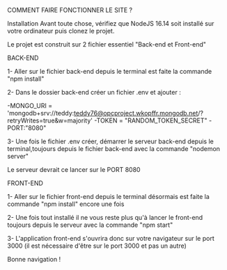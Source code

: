 COMMENT FAIRE FONCTIONNER LE SITE ?

Installation
Avant toute chose, vérifiez que NodeJS 16.14 soit installé sur votre ordinateur puis clonez le projet.

Le projet est construit sur 2 fichier essentiel "Back-end et Front-end"

BACK-END

1- Aller sur le fichier back-end depuis le terminal est faite la commande "npm install"

2- Dans le dossier back-end créer un fichier .env et ajouter :

-MONGO_URI = 'mongodb+srv://teddy:teddy76@opcproject.wkopffr.mongodb.net/?retryWrites=true&w=majority'
-TOKEN = "RANDOM_TOKEN_SECRET"
-PORT:"8080"

3- Une fois le fichier .env créer, démarrer le serveur back-end depuis le terminal,toujours depuis le fichier back-end avec la commande "nodemon server"

Le serveur devrait ce lancer sur le PORT 8080

FRONT-END

1- Aller sur le fichier front-end depuis le terminal désormais est faite la commande "npm install" encore une fois

2- Une fois tout installé il ne vous reste plus qu'à lancer le front-end toujours depuis le serveur avec la commande "npm start"

3- L'application front-end s'ouvrira donc sur votre navigateur sur le port 3000 (il est nécessaire d'être sur le port 3000 et pas un autre)



Bonne navigation !
